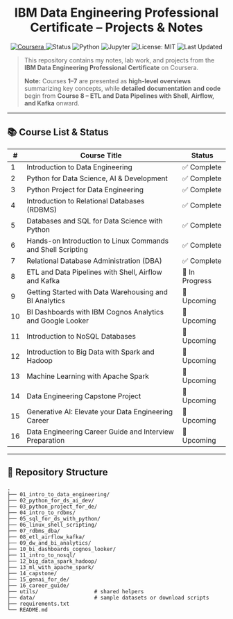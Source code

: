 <!-- README.md -->

<h1 align="center">IBM Data Engineering Professional Certificate – Projects & Notes</h1>

<p align="center">
  <a href="https://www.coursera.org/professional-certificates/ibm-data-engineer">
    <img alt="Coursera" src="https://img.shields.io/badge/Coursera-IBM%20Data%20Engineering-0056D2?logo=coursera">
  </a>
  <img alt="Status" src="https://img.shields.io/badge/status-in_progress-yellow">
  <img alt="Python" src="https://img.shields.io/badge/Python-3.10%2B-blue?logo=python">
  <img alt="Jupyter" src="https://img.shields.io/badge/Made%20with-Jupyter-orange?logo=jupyter">
  <img alt="License: MIT" src="https://img.shields.io/badge/License-MIT-green.svg">
  <img alt="Last Updated" src="https://img.shields.io/badge/last%20updated-2025--08--10-2ea44f">
</p>

> This repository contains my notes, lab work, and projects from the **IBM Data Engineering Professional Certificate** on Coursera.
>
> **Note:** Courses **1–7** are presented as **high-level overviews** summarizing key concepts, while **detailed documentation and code** begin from **Course 8 – ETL and Data Pipelines with Shell, Airflow, and Kafka** onward.

---

## 📚 Course List & Status

| #   | Course Title                                                                                       | Status       |
|-----|---------------------------------------------------------------------------------------------------|--------------|
| 1   | Introduction to Data Engineering                                                                  | ✅ Complete  |
| 2   | Python for Data Science, AI & Development                                                         | ✅ Complete  |
| 3   | Python Project for Data Engineering                                                               | ✅ Complete  |
| 4   | Introduction to Relational Databases (RDBMS)                                                      | ✅ Complete  |
| 5   | Databases and SQL for Data Science with Python                                                    | ✅ Complete  |
| 6   | Hands-on Introduction to Linux Commands and Shell Scripting                                       | ✅ Complete  |
| 7   | Relational Database Administration (DBA)                                                          | ✅ Complete  |
| 8   | ETL and Data Pipelines with Shell, Airflow and Kafka                                               | 🚧 In Progress |
| 9   | Getting Started with Data Warehousing and BI Analytics                                            | 📅 Upcoming |
| 10  | BI Dashboards with IBM Cognos Analytics and Google Looker                                          | 📅 Upcoming |
| 11  | Introduction to NoSQL Databases                                                                   | 📅 Upcoming |
| 12  | Introduction to Big Data with Spark and Hadoop                                                     | 📅 Upcoming |
| 13  | Machine Learning with Apache Spark                                                                 | 📅 Upcoming |
| 14  | Data Engineering Capstone Project                                                                  | 📅 Upcoming |
| 15  | Generative AI: Elevate your Data Engineering Career                                                | 📅 Upcoming |
| 16  | Data Engineering Career Guide and Interview Preparation                                            | 📅 Upcoming |

---

## 📂 Repository Structure

```text
.
├── 01_intro_to_data_engineering/
├── 02_python_for_ds_ai_dev/
├── 03_python_project_for_de/
├── 04_intro_to_rdbms/
├── 05_sql_for_ds_with_python/
├── 06_linux_shell_scripting/
├── 07_rdbms_dba/
├── 08_etl_airflow_kafka/
├── 09_dw_and_bi_analytics/
├── 10_bi_dashboards_cognos_looker/
├── 11_intro_to_nosql/
├── 12_big_data_spark_hadoop/
├── 13_ml_with_apache_spark/
├── 14_capstone/
├── 15_genai_for_de/
├── 16_career_guide/
├── utils/                  # shared helpers
├── data/                   # sample datasets or download scripts
├── requirements.txt
└── README.md
